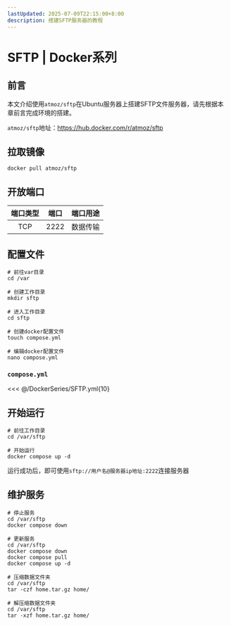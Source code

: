 ```yaml
---
lastUpdated: 2025-07-09T22:15:00+8:00
description: 搭建SFTP服务器的教程
---
```


# SFTP | Docker系列

## 前言

本文介绍使用`atmoz/sftp`在Ubuntu服务器上搭建SFTP文件服务器，请先根据本章前言完成环境的搭建。

`atmoz/sftp`地址：<https://hub.docker.com/r/atmoz/sftp>

## 拉取镜像

```shell
docker pull atmoz/sftp
```

## 开放端口

| 端口类型 | 端口  | 端口用途 |
| :------: | :---: | :------: |
|   TCP    | 2222  | 数据传输 |

## 配置文件

```shell
# 前往var目录
cd /var

# 创建工作目录
mkdir sftp

# 进入工作目录
cd sftp

# 创建docker配置文件
touch compose.yml

# 编辑docker配置文件
nano compose.yml
```

### `compose.yml`

<<< @/DockerSeries/SFTP.yml{10}

## 开始运行

```shell
# 前往工作目录
cd /var/sftp

# 开始运行
docker compose up -d
```

运行成功后，即可使用`sftp://用户名@服务器ip地址:2222`连接服务器

## 维护服务

```shell
# 停止服务
cd /var/sftp
docker compose down

# 更新服务
cd /var/sftp
docker compose down
docker compose pull
docker compose up -d

# 压缩数据文件夹
cd /var/sftp
tar -czf home.tar.gz home/

# 解压缩数据文件夹
cd /var/sftp
tar -xzf home.tar.gz home/
```

